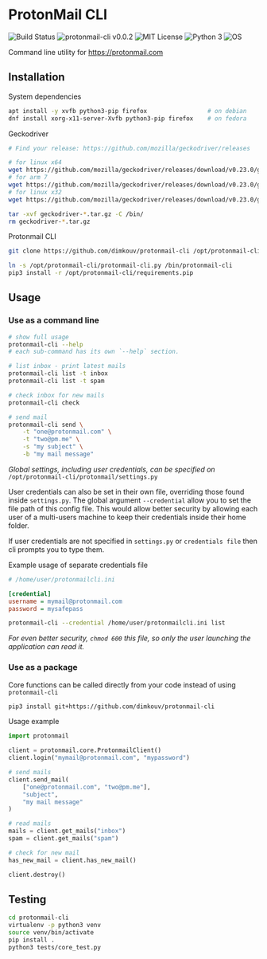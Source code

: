 # ProtonMail CLI

![Build Status](https://api.travis-ci.org/dimkouv/protonmail-cli.svg?branch=master)
![protonmail-cli v0.0.2](https://img.shields.io/badge/protonmail--cli-v0.0.2-green.svg)
![MIT License](https://img.shields.io/dub/l/vibe-d.svg)
![Python 3](https://img.shields.io/badge/python-%3E%3D3-blue.svg)
![OS](https://img.shields.io/badge/os-unix-lightgrey.svg)

Command line utility for https://protonmail.com

## Installation
System dependencies
```bash
apt install -y xvfb python3-pip firefox                 # on debian
dnf install xorg-x11-server-Xvfb python3-pip firefox    # on fedora
```

Geckodriver
```bash
# Find your release: https://github.com/mozilla/geckodriver/releases

# for linux x64
wget https://github.com/mozilla/geckodriver/releases/download/v0.23.0/geckodriver-v0.23.0-linux64.tar.gz
# for arm 7
wget https://github.com/mozilla/geckodriver/releases/download/v0.23.0/geckodriver-v0.23.0-arm7hf.tar.gz
# for linux x32
wget https://github.com/mozilla/geckodriver/releases/download/v0.23.0/geckodriver-v0.23.0-linux32.tar.gz

tar -xvf geckodriver-*.tar.gz -C /bin/
rm geckodriver-*.tar.gz
```

Protonmail CLI
```bash
git clone https://github.com/dimkouv/protonmail-cli /opt/protonmail-cli

ln -s /opt/protonmail-cli/protonmail-cli.py /bin/protonmail-cli
pip3 install -r /opt/protonmail-cli/requirements.pip
```

## Usage

### Use as a command line
```bash
# show full usage
protonmail-cli --help
# each sub-command has its own `--help` section.

# list inbox - print latest mails
protonmail-cli list -t inbox
protonmail-cli list -t spam

# check inbox for new mails
protonmail-cli check

# send mail
protonmail-cli send \
    -t "one@protonmail.com" \
    -t "two@pm.me" \
    -s "my subject" \
    -b "my mail message"
```

*Global settings, including user credentials, can be specified on* `/opt/protonmail-cli/protonmail/settings.py`

User credentials can also be set in their own file, overriding those found inside
`settings.py`. The global argument `--credential` allow you to set the file path of
this config file. This would allow better security by allowing each user of a multi-users
 machine to keep their credentials inside their home folder.

If user credentials are not specified in `settings.py` or `credentials file` then cli prompts you to type them.

Example usage of separate credentials file
```ini
# /home/user/protonmailcli.ini

[credential]
username = mymail@protonmail.com
password = mysafepass
```
```bash
protonmail-cli --credential /home/user/protonmailcli.ini list 
```

*For even better security, `chmod 600` this file, so only the user launching the
 application can read it.*

### Use as a package
Core functions can be called directly from your code instead of using `protonmail-cli`
```bash
pip3 install git+https://github.com/dimkouv/protonmail-cli
```

Usage example
```python
import protonmail

client = protonmail.core.ProtonmailClient()
client.login("mymail@protonmail.com", "mypassword")

# send mails
client.send_mail(
    ["one@protonmail.com", "two@pm.me"],
    "subject",
    "my mail message"
)

# read mails
mails = client.get_mails("inbox")
spam = client.get_mails("spam")

# check for new mail
has_new_mail = client.has_new_mail()

client.destroy()

```


## Testing
```bash
cd protonmail-cli
virtualenv -p python3 venv
source venv/bin/activate
pip install .
python3 tests/core_test.py
```
